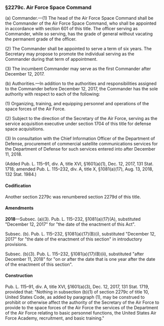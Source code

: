 ### §2279c. Air Force Space Command ###

(a) Commander.—(1) The head of the Air Force Space Command shall be the Commander of the Air Force Space Command, who shall be appointed in accordance with section 601 of this title. The officer serving as Commander, while so serving, has the grade of general without vacating the permanent grade of the officer.

(2) The Commander shall be appointed to serve a term of six years. The Secretary may propose to promote the individual serving as the Commander during that term of appointment.

(3) The incumbent Commander may serve as the first Commander after December 12, 2017.

(b) Authorities.—In addition to the authorities and responsibilities assigned to the Commander before December 12, 2017, the Commander has the sole authority with respect to each of the following:

(1) Organizing, training, and equipping personnel and operations of the space forces of the Air Force.

(2) Subject to the direction of the Secretary of the Air Force, serving as the service acquisition executive under section 1704 of this title for defense space acquisitions.

(3) In consultation with the Chief Information Officer of the Department of Defense, procurement of commercial satellite communications services for the Department of Defense for such services entered into after December 11, 2018.

(Added Pub. L. 115–91, div. A, title XVI, §1601(a)(1), Dec. 12, 2017, 131 Stat. 1718; amended Pub. L. 115–232, div. A, title X, §1081(a)(17), Aug. 13, 2018, 132 Stat. 1984.)

#### Codification ####

Another section 2279c was renumbered section 2279d of this title.

#### Amendments ####

**2018**—Subsec. (a)(3). Pub. L. 115–232, §1081(a)(17)(A), substituted "December 12, 2017" for "the date of the enactment of this Act".

Subsec. (b). Pub. L. 115–232, §1081(a)(17)(B)(i), substituted "December 12, 2017" for "the date of the enactment of this section" in introductory provisions.

Subsec. (b)(3). Pub. L. 115–232, §1081(a)(17)(B)(ii), substituted "after December 11, 2018" for "on or after the date that is one year after the date of the enactment of this section".

#### Construction ####

Pub. L. 115–91, div. A, title XVI, §1601(a)(3), Dec. 12, 2017, 131 Stat. 1719, provided that: "Nothing in subsection (b)(1) of section 2279c of title 10, United States Code, as added by paragraph (1), may be construed to prohibit or otherwise affect the authority of the Secretary of the Air Force to provide to the space forces of the Air Force the services of the Department of the Air Force relating to basic personnel functions, the United States Air Force Academy, recruitment, and basic training."